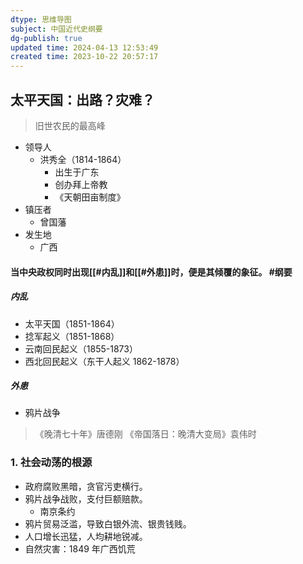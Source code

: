```yaml
---
dtype: 思维导图
subject: 中国近代史纲要
dg-publish: true
updated time: 2024-04-13 12:53:49
created time: 2023-10-22 20:57:17
---
```


## 太平天国：出路？灾难？
>旧世农民的最高峰
- 领导人 
	- 洪秀全（1814-1864）
		- 出生于广东
		- 创办拜上帝教
		- 《天朝田亩制度》
- 镇压者
	- 曾国藩
- 发生地
	- 广西

#### 当中央政权同时出现[[#内乱]]和[[#外患]]时，便是其倾覆的象征。      #纲要

##### 内乱
- 太平天国（1851-1864）
- 捻军起义（1851-1868）
- 云南回民起义（1855-1873）
- 西北回民起义（东干人起义 1862-1878）
##### 外患
- 鸦片战争

>《晚清七十年》唐德刚
>《帝国落日：晚清大变局》袁伟时

### 1. 社会动荡的根源
-  政府腐败黑暗，贪官污吏横行。
-  鸦片战争战败，支付巨额赔款。
	- 南京条约
- 鸦片贸易泛滥，导致白银外流、银贵钱贱。
- 人口增长迅猛，人均耕地锐减。
- 自然灾害：1849 年广西饥荒
